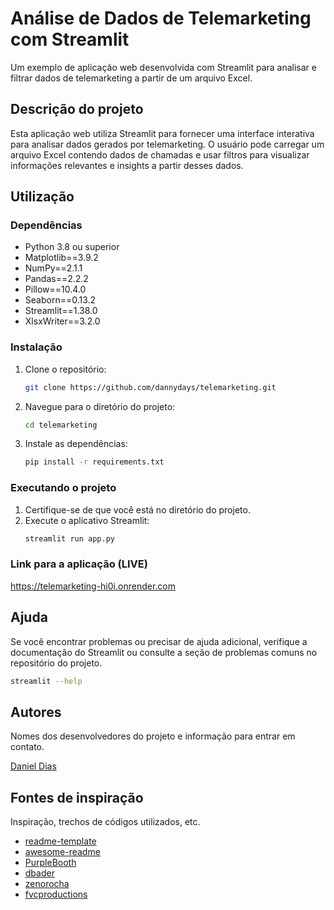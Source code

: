 # Análise de Dados de Telemarketing com Streamlit

Um exemplo de aplicação web desenvolvida com Streamlit para analisar e filtrar dados de telemarketing a partir de um arquivo Excel.

## Descrição do projeto

Esta aplicação web utiliza Streamlit para fornecer uma interface interativa para analisar dados gerados por telemarketing. O usuário pode carregar um arquivo Excel contendo dados de chamadas e usar filtros para visualizar informações relevantes e insights a partir desses dados.

## Utilização

### Dependências

* Python 3.8 ou superior
* Matplotlib==3.9.2
* NumPy==2.1.1
* Pandas==2.2.2
* Pillow==10.4.0
* Seaborn==0.13.2
* Streamlit==1.38.0
* XlsxWriter==3.2.0

### Instalação

1. Clone o repositório:
    ```bash
    git clone https://github.com/dannydays/telemarketing.git
    ```
2. Navegue para o diretório do projeto:
    ```bash
    cd telemarketing
    ```
3. Instale as dependências:
    ```bash
    pip install -r requirements.txt
    ```

### Executando o projeto

1. Certifique-se de que você está no diretório do projeto.
2. Execute o aplicativo Streamlit:
    ```bash
    streamlit run app.py
    ```

### Link para a aplicação (LIVE)

https://telemarketing-hi0i.onrender.com

    
## Ajuda

Se você encontrar problemas ou precisar de ajuda adicional, verifique a documentação do Streamlit ou consulte a seção de problemas comuns no repositório do projeto.
```bash
streamlit --help
```

## Autores

Nomes dos desenvolvedores do projeto e informação para entrar em contato.

[Daniel Dias](https://www.linkedin.com/in/dannydays/)

## Fontes de inspiração

Inspiração, trechos de códigos utilizados, etc.
* [readme-template](https://gist.github.com/DomPizzie/7a5ff55ffa9081f2de27c315f5018afc)
* [awesome-readme](https://github.com/matiassingers/awesome-readme)
* [PurpleBooth](https://gist.github.com/PurpleBooth/109311bb0361f32d87a2)
* [dbader](https://github.com/dbader/readme-template)
* [zenorocha](https://gist.github.com/zenorocha/4526327)
* [fvcproductions](https://gist.github.com/fvcproductions/1bfc2d4aecb01a834b46)
